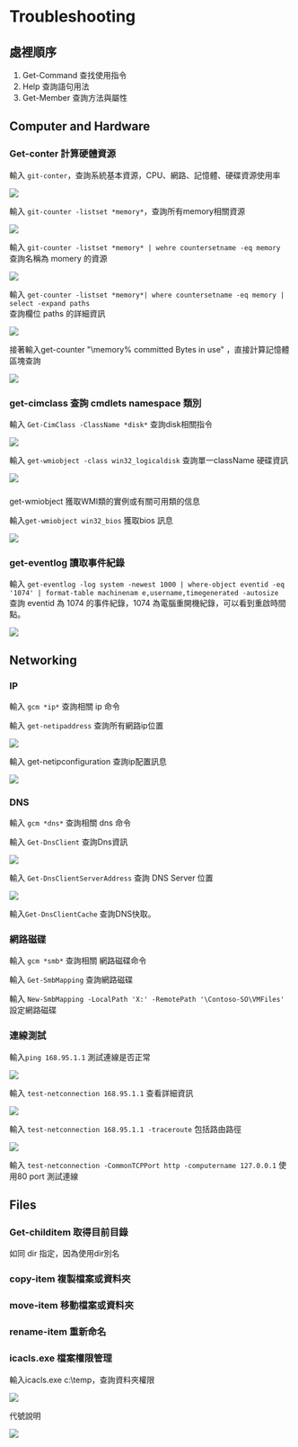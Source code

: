 # Troubleshooting

## 處裡順序

1. Get-Command 查找使用指令
2. Help 查詢語句用法
3. Get-Member 查詢方法與屬性

## Computer and Hardware

### Get-conter 計算硬體資源

輸入 `git-conter`，查詢系統基本資源，CPU、網路、記憶體、硬碟資源使用率

![](.gitbook/assets/tu-pian%20%2814%29.png)

輸入 `git-counter -listset *memory*`，查詢所有memory相關資源

![](.gitbook/assets/tu-pian%20%2825%29.png)

輸入 `git-counter -listset *memory* | wehre countersetname -eq memory`  
查詢名稱為 momery 的資源

![](.gitbook/assets/tu-pian%20%2818%29.png)

輸入 `get-counter -listset *memory*| where countersetname -eq memory | select -expand paths`  
查詢欄位 paths 的詳細資訊

![](.gitbook/assets/tu-pian%20%2824%29.png)

接著輸入get-counter "\memory\% committed Bytes in use" ，直接計算記憶體區塊查詢

![](.gitbook/assets/tu-pian%20%2822%29.png)

### get-cimclass 查詢 cmdlets namespace 類別

輸入 `Get-CimClass -ClassName *disk*` 查詢disk相關指令

![](.gitbook/assets/tu-pian%20%287%29.png)

輸入 `get-wmiobject -class win32_logicaldisk` 查詢單一className 硬碟資訊

![](.gitbook/assets/tu-pian%20%2813%29.png)

### get-wmiobject 獲取WMI類的實例或有關可用類的信息

輸入`get-wmiobject win32_bios` 獲取bios 訊息

![](.gitbook/assets/tu-pian%20%282%29.png)

### get-eventlog 讀取事件紀錄

輸入 `get-eventlog -log system -newest 1000 | where-object eventid -eq '1074' | format-table machinenam e,username,timegenerated -autosize`  
查詢 eventid 為 1074 的事件紀錄，1074 為電腦重開機紀錄，可以看到重啟時間點。

![](.gitbook/assets/tu-pian%20%2830%29.png)

## Networking

### IP

輸入 `gcm *ip*` 查詢相關 ip 命令

輸入 `get-netipaddress` 查詢所有網路ip位置

![](.gitbook/assets/tu-pian%20%2819%29.png)

輸入 get-netipconfiguration 查詢ip配置訊息

![](.gitbook/assets/tu-pian%20%2811%29.png)

### DNS

輸入 `gcm *dns*` 查詢相關 dns 命令

輸入 `Get-DnsClient` 查詢Dns資訊

![](.gitbook/assets/tu-pian%20%286%29.png)

輸入 `Get-DnsClientServerAddress` 查詢 DNS Server 位置

![](.gitbook/assets/tu-pian%20%2826%29.png)

輸入`Get-DnsClientCache` 查詢DNS快取。

### 網路磁碟

輸入 `gcm *smb*` 查詢相關 網路磁碟命令

輸入 `Get-SmbMapping` 查詢網路磁碟

輸入 `New-SmbMapping -LocalPath 'X:' -RemotePath '\Contoso-SO\VMFiles'`   
設定網路磁碟

### 連線測試

輸入`ping 168.95.1.1` 測試連線是否正常

![](.gitbook/assets/tu-pian%20%289%29.png)

輸入 `test-netconnection 168.95.1.1` 查看詳細資訊

![](.gitbook/assets/tu-pian%20%288%29.png)

輸入 `test-netconnection 168.95.1.1 -traceroute` 包括路由路徑

![](.gitbook/assets/tu-pian%20%2817%29.png)

輸入 `test-netconnection -CommonTCPPort http -computername 127.0.0.1` 使用80 port 測試連線

## Files

### Get-childitem 取得目前目錄

如同 dir 指定，因為使用dir別名

### copy-item 複製檔案或資料夾

### move-item 移動檔案或資料夾

### rename-item 重新命名

### icacls.exe 檔案權限管理

輸入icacls.exe c:\temp，查詢資料夾權限

![](.gitbook/assets/tu-pian%20%2812%29.png)

代號說明

![](.gitbook/assets/tu-pian%20%2815%29.png)



